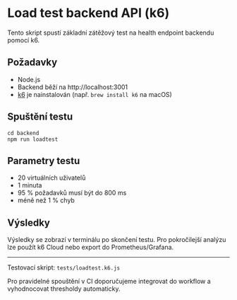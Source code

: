 # Load test backend API (k6)

Tento skript spustí základní zátěžový test na health endpoint backendu pomocí k6.

## Požadavky
- Node.js
- Backend běží na http://localhost:3001
- [k6](https://k6.io/) je nainstalován (např. `brew install k6` na macOS)

## Spuštění testu

```
cd backend
npm run loadtest
```

## Parametry testu
- 20 virtuálních uživatelů
- 1 minuta
- 95 % požadavků musí být do 800 ms
- méně než 1 % chyb

## Výsledky
Výsledky se zobrazí v terminálu po skončení testu. Pro pokročilejší analýzu lze použít k6 Cloud nebo export do Prometheus/Grafana.

---

Testovací skript: `tests/loadtest.k6.js`

Pro pravidelné spouštění v CI doporučujeme integrovat do workflow a vyhodnocovat thresholdy automaticky.
